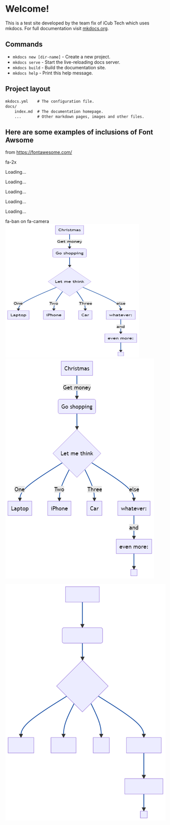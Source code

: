# Welcome!

This is a test site developed by the team fix of iCub Tech which uses mkdocs. 
For full documentation visit [mkdocs.org](https://mkdocs.org).

## Commands

* `mkdocs new [dir-name]` - Create a new project.
* `mkdocs serve` - Start the live-reloading docs server.
* `mkdocs build` - Build the documentation site.
* `mkdocs help` - Print this help message.

## Project layout

    mkdocs.yml    # The configuration file.
    docs/
        index.md  # The documentation homepage.
        ...       # Other markdown pages, images and other files.



## Here are some examples of inclusions of **Font Awsome**

from https://fontawesome.com/ 

<i class="fa fa-book fa-2x"></i>

<i class="fa fa-address-book fa-2x"></i>

<i class="fa fa-book-open fa-2x"></i>

<i class="fa fa-camera-retro fa-2x"></i> fa-2x

<i class="fa fa-spinner fa-spin fa-3x fa-fw"></i>
<span class="sr-only">Loading...</span>

<i class="fa fa-circle-o-notch fa-spin fa-3x fa-fw"></i>
<span class="sr-only">Loading...</span>

<i class="fa fa-refresh fa-spin fa-3x fa-fw"></i>
<span class="sr-only">Loading...</span>

<i class="fa fa-cog fa-spin fa-3x fa-fw"></i>
<span class="sr-only">Loading...</span>

<i class="fa fa-spinner fa-pulse fa-3x fa-fw"></i>
<span class="sr-only">Loading...</span>




<span class="fa-stack fa-lg">
  <i class="fa fa-camera fa-stack-1x"></i>
  <i class="fa fa-ban fa-stack-2x text-danger"></i>
</span>
fa-ban on fa-camera


<img src="img/untitled1.mmd.png" alt="unt" height="420" width="420">
<img src="img/untitled1.mmd.png">

![diagram](img/untitled.mmd.svg)


